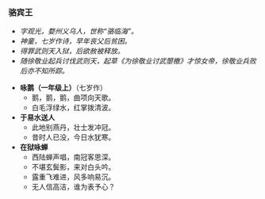 ### 骆宾王
- _字观光，婺州义乌人，世称“骆临海”。_
- _神童，七岁作诗，早年丧父后贫困。_
- _得罪武则天入狱，后欲赦被释放。_
- _随徐敬业起兵讨伐武则天，起草《为徐敬业讨武曌檄》才惊女帝，徐敬业兵败后亦不知所踪。_

* **咏鹅（一年级上）**（七岁作）
  * 鹅，鹅，鹅，曲项向天歌。
  * 白毛浮绿水，红掌拨清波。
* **于易水送人**
  * 此地别燕丹，壮士发冲冠。
  * 昔时人已没，今日水犹寒。
* **在狱咏蝉**
  * 西陆蝉声唱，南冠客思深。
  * 不堪玄鬓影，来对白头吟。
  * 露重飞难进，风多响易沉。
  * 无人信高洁，谁为表予心？
